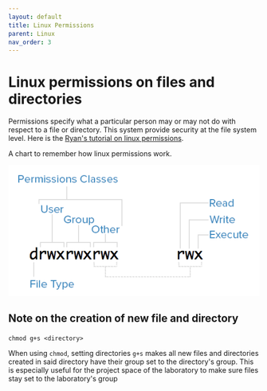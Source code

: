 ```yaml
---
layout: default
title: Linux Permissions
parent: Linux
nav_order: 3
---
```


# Linux permissions on files and directories

Permissions specify what a particular person may or may not do with respect to a file or directory. This system provide security at the file system level. Here is the [Ryan's tutorial on linux permissions][tutorial-permissions].

A chart to remember how linux permissions work.

![linux-permissions](/assets/images/mode.png)

## Note on the creation of new file and directory

`chmod g+s <directory>`

When using `chmod`, setting directories `g+s` makes all new files and directories created in said directory have their group set to the directory's group. This is especially useful for the project space of the laboratory to make sure files stay set to the laboratory's group

[tutorial-permissions]: https://ryanstutorials.net/linuxtutorial/permissions.php
